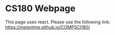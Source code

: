 # CS180 Webpage 

This page uses react. Please use the following link: https://meisntme.github.io/COMPSCI180/


